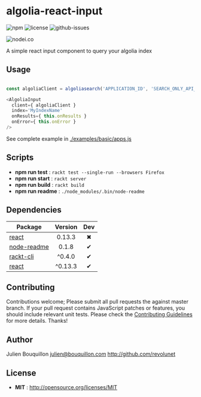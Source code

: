 # algolia-react-input

![npm](https://img.shields.io/npm/v/algolia-react-input.svg) ![license](https://img.shields.io/npm/l/algolia-react-input.svg) ![github-issues](https://img.shields.io/github/issues/.git.svg)  

![nodei.co](https://nodei.co/npm/algolia-react-input.png?downloads=true&downloadRank=true&stars=true)

A simple react input component to query your algolia index

## Usage

```js

const algoliaClient = algoliasearch('APPLICATION_ID', 'SEARCH_ONLY_API_KEY');

<AlgoliaInput
  client={ algoliaClient }
  index='MyIndexName'
  onResults={ this.onResults }
  onError={ this.onError }
/>

```

See complete example in [./examples/basic/apps.js](./examples/basic/apps.js)


## Scripts  

 - **npm run test** : `rackt test --single-run --browsers Firefox`
 - **npm run start** : `rackt server`
 - **npm run build** : `rackt build`
 - **npm run readme** : `./node_modules/.bin/node-readme`

## Dependencies

Package | Version | Dev
--- |:---:|:---:
[react](https://www.npmjs.com/package/react) | 0.13.3 | ✖
[node-readme](https://www.npmjs.com/package/node-readme) | 0.1.8 | ✔
[rackt-cli](https://www.npmjs.com/package/rackt-cli) | ^0.4.0 | ✔
[react](https://www.npmjs.com/package/react) | ^0.13.3 | ✔


## Contributing

Contributions welcome; Please submit all pull requests the against master branch. If your pull request contains JavaScript patches or features, you should include relevant unit tests. Please check the [Contributing Guidelines](contributng.md) for more details. Thanks!

## Author

Julien Bouquillon <julien@bouquillon.com> http://github.com/revolunet

## License

 - **MIT** : http://opensource.org/licenses/MIT
